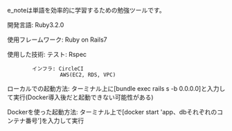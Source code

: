 e_noteは単語を効率的に学習するための勉強ツールです。

開発言語: Ruby3.2.0

使用フレームワーク: Ruby on Rails7

使用した技術: 
            テスト: Rspec
            
			インフラ: CircleCI
                     AWS(EC2, RDS, VPC)

ローカルでの起動方法: ターミナル上に[bundle exec rails s -b 0.0.0.0]と入力して実行(Docker導入後だと起動できない可能性がある)

Dockerを使った起動方法: ターミナル上で[docker start 'app、dbそれぞれのコンテナ番号']を入力して実行